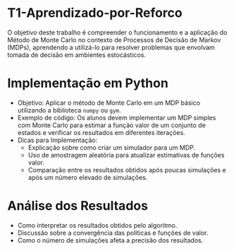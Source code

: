 # T1-Aprendizado-por-Reforco
O objetivo deste trabalho é compreender o funcionamento e a aplicação do Método de Monte Carlo no contexto de Processos de Decisão de Markov (MDPs), aprendendo a utilizá-lo para resolver problemas que envolvam tomada de decisão em ambientes estocásticos.

# Implementação em Python
- Objetivo: Aplicar o método de Monte Carlo em um MDP básico utilizando a biblioteca `numpy` ou `gym`.
- Exemplo de código: Os alunos devem implementar um MDP simples com Monte Carlo para estimar a função valor de um conjunto de estados e verificar os resultados em diferentes iterações.
- Dicas para Implementação:
  * Explicação sobre como criar um simulador para um MDP.
  * Uso de amostragem aleatória para atualizar estimativas de funções valor.
  * Comparação entre os resultados obtidos após poucas simulações e após um número elevado de simulações.

# Análise dos Resultados
- Como interpretar os resultados obtidos pelo algoritmo.
- Discussão sobre a convergência das políticas e funções de valor.
- Como o número de simulações afeta a precisão dos resultados.
